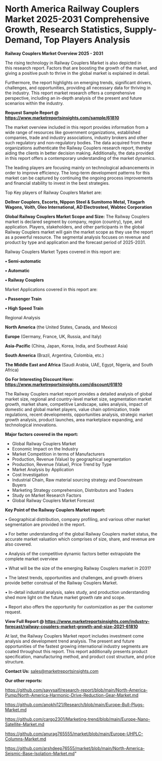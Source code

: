 # North America Railway Couplers Market 2025-2031 Comprehensive Growth, Research Statistics, Supply-Demand,  Top Players Analysis

<Strong> Railway Couplers Market Overview 2025 - 2031</strong>

The rising technology in Railway Couplers Market is also depicted in this research report. Factors that are boosting the growth of the market, and giving a positive push to thrive in the global market is explained in detail.

Furthermore, the report highlights on emerging trends, significant drivers, challenges, and opportunities, providing all necessary data for thriving in the industry. This report market research offers a comprehensive perspective, including an in-depth analysis of the present and future scenarios within the industry.

<strong>Request Sample Report @ <a href=https://www.marketreportsinsights.com/sample/61810>https://www.marketreportsinsights.com/sample/61810</a></strong>

The market overview included in this report provides information from a wide range of resources like government organizations, established companies, trade and industry associations, industry brokers and other such regulatory and non-regulatory bodies. The data acquired from these organizations authenticate the Railway Couplers research report, thereby aiding the clients in better decision making. Additionally, the data provided in this report offers a contemporary understanding of the market dynamics.

The leading players are focusing mainly on technological advancements in order to improve efficiency. The long-term development patterns for this market can be captured by continuing the ongoing process improvements and financial stability to invest in the best strategies.

Top Key players of Railway Couplers Market are:

<strong>Dellner Couplers, Escorts, Nippon Steel & Sumitomo Metal, Titagarh Wagons, Voith, Oleo International, AD Electrosteel, Wabtec Corporation</strong>

<strong><b>Global Railway Couplers Market Scope and Size:</b></strong>
The Railway Couplers market is declared segment by company, region (country), type, and application. Players, stakeholders, and other participants in the global Railway Couplers market will gain the market scope as they use the report as a powerful resource. The segmental analysis focuses on revenue and product by type and application and the forecast period of 2025-2031.

Railway Couplers Market Types covered in this report are:

<strong>• Semi-automatic

• Automatic

• Railway Couplers</strong>

Market Applications covered in this report are:

<strong>• Passenger Train

• High Speed Train</strong> 

Regional Analysis

<strong>North America</strong> (the United States, Canada, and Mexico)

<strong>Europe</strong> (Germany, France, UK, Russia, and Italy)

<strong>Asia-Pacific</strong> (China, Japan, Korea, India, and Southeast Asia)

<strong>South America</strong> (Brazil, Argentina, Colombia, etc.)

<strong>The Middle East and Africa</strong> (Saudi Arabia, UAE, Egypt, Nigeria, and South Africa)

<strong>Go For Interesting Discount Here: <a href=https://www.marketreportsinsights.com/discount/61810>https://www.marketreportsinsights.com/discount/61810</a></strong>

The Railway Couplers market report provides a detailed analysis of global market size, regional and country-level market size, segmentation market growth, market share, competitive Landscape, sales analysis, impact of domestic and global market players, value chain optimization, trade regulations, recent developments, opportunities analysis, strategic market growth analysis, product launches, area marketplace expanding, and technological innovations.

<strong><b>Major factors covered in the report:</b></strong>
<ul>
  <li>Global Railway Couplers Market </li>
  <li>Economic Impact on the Industry</li>
  <li>Market Competition in terms of Manufacturers</li>
  <li>Production, Revenue (Value) by geographical segmentation</li>
  <li>Production, Revenue (Value), Price Trend by Type</li>
  <li>Market Analysis by Application</li>
  <li>Cost Investigation</li>
  <li>Industrial Chain, Raw material sourcing strategy and Downstream Buyers</li>
  <li>Marketing Strategy comprehension, Distributors and Traders</li>
  <li>Study on Market Research Factors</li>
  <li>Global Railway Couplers Market Forecast</li>
</ul>

<strong><b>Key Point of the Railway Couplers Market report:</b></strong>

• Geographical distribution, company profiling, and various other market segmentation are provided in the report.

• For better understanding of the global Railway Couplers market status, the accurate market valuation which comprises of size, share, and revenue are also covered.

• Analysis of the competitive dynamic factors better extrapolate the complete market overview

• What will be the size of the emerging Railway Couplers market in 2031?

• The latest trends, opportunities and challenges, and growth drivers provide better construal of the Railway Couplers Market.

• In-detail industrial analysis, sales study, and production understanding shed more light on the future market growth rate and scope.

• Report also offers the opportunity for customization as per the customer request.

<strong><b>View Full Report @ <a href=https://www.marketreportsinsights.com/industry-forecast/railway-couplers-market-growth-and-size-2021-61810>https://www.marketreportsinsights.com/industry-forecast/railway-couplers-market-growth-and-size-2021-61810</a></b></strong>


At last, the Railway Couplers Market report includes investment come analysis and development trend analysis. The present and future opportunities of the fastest growing international industry segments are coated throughout this report. This report additionally presents product specification, manufacturing method, and product cost structure, and price structure.

<strong>Contact Us:</strong>
sales@marketreportsinsights.com

<strong>Our other reports:</strong>

<a href=https://github.com/sayysaif/research-report/blob/main/North-America-Pump/North-America-Harmonic-Drive-Reduction-Gear-Market.md>https://github.com/sayysaif/research-report/blob/main/North-America-Pump/North-America-Harmonic-Drive-Reduction-Gear-Market.md</a>

<a href=https://github.com/anokhi121/Research/blob/main/Europe-Bull-Plugs-Market.md>https://github.com/anokhi121/Research/blob/main/Europe-Bull-Plugs-Market.md</a>

<a href=https://github.com/cargo2301/Marketing-trend/blob/main/Europe-Nano-Satellite-Market.md>https://github.com/cargo2301/Marketing-trend/blob/main/Europe-Nano-Satellite-Market.md</a>

<a href=https://github.com/anurag765555/market/blob/main/Europe-UHPLC-Columns-Market.md>https://github.com/anurag765555/market/blob/main/Europe-UHPLC-Columns-Market.md</a>

<a href=https://github.com/arshdeep76555/market/blob/main/North-America-Seismic-Base-Isolation-Market.md>https://github.com/arshdeep76555/market/blob/main/North-America-Seismic-Base-Isolation-Market.md</a>"
